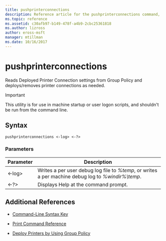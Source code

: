 ```yaml
---
title: pushprinterconnections
description: Reference article for the pushprinterconnections command, which reads Deployed Printer Connection settings from Group Policy and deploys/removes printer connections as needed.
ms.topic: reference
ms.assetid: c30afb97-b149-478f-a4b9-2cbc25361818
ms.author: lizross
author: eross-msft
manager: mtillman
ms.date: 10/16/2017
---
```


# pushprinterconnections

Reads Deployed Printer Connection settings from Group Policy and deploys/removes printer connections as needed.

> [!IMPORTANT]
> This utility is for use in machine startup or user logon scripts, and shouldn't be run from the command line.

## Syntax

```
pushprinterconnections <-log> <-?>
```

### Parameters

| Parameter | Description |
|--|--|
| <-log> | Writes a per user debug log file to *%temp*, or writes a per machine debug log to *%windir%\temp*. |
| <-?> | Displays Help at the command prompt. |

## Additional References

- [Command-Line Syntax Key](command-line-syntax-key.md)

- [Print Command Reference](print-command-reference.md)

- [Deploy Printers by Using Group Policy](https://go.microsoft.com/fwlink/?LinkId=230627)
